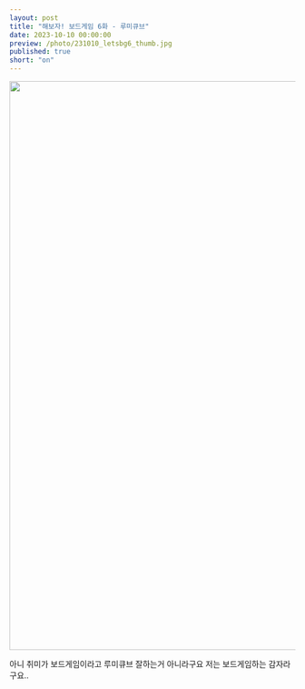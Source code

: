 ```yaml
---
layout: post
title: "해보자! 보드게임 6화 - 루미큐브"
date: 2023-10-10 00:00:00
preview: /photo/231010_letsbg6_thumb.jpg
published: true
short: "on"
---
```


<img src="/photo/231010_letsbg6.jpg" width="1000">


아니 취미가 보드게임이라고 루미큐브 잘하는거 아니라구요
저는 보드게임하는 감자라구요..